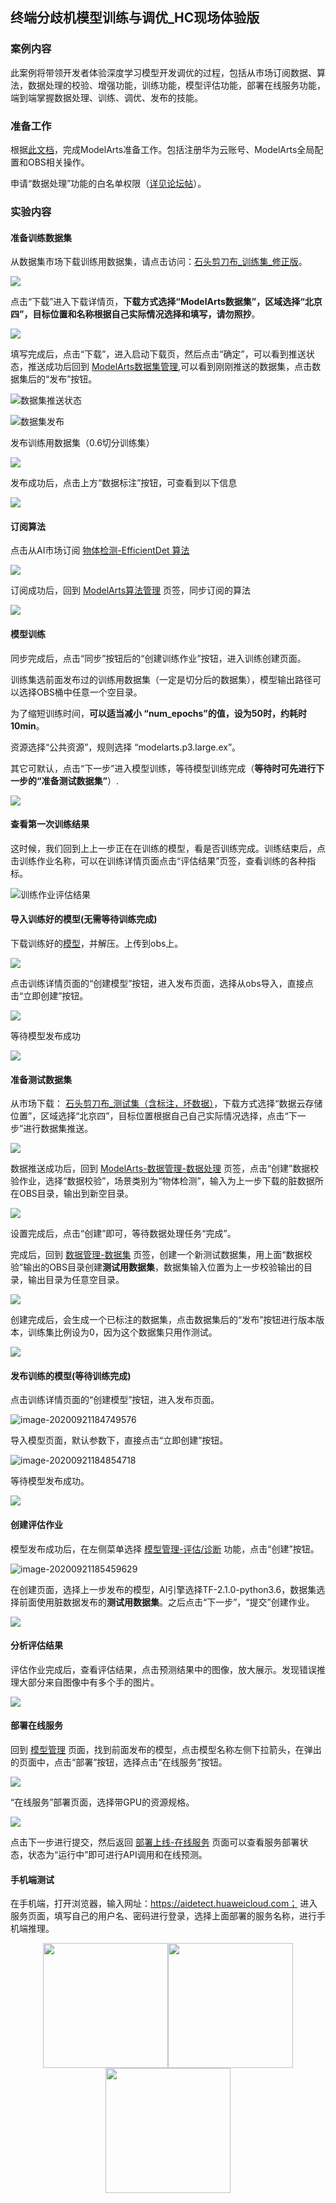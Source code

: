 ## 终端分歧机模型训练与调优_HC现场体验版

### 案例内容

此案例将带领开发者体验深度学习模型开发调优的过程，包括从市场订阅数据、算法，数据处理的校验、增强功能，训练功能，模型评估功能，部署在线服务功能，端到端掌握数据处理、训练、调优、发布的技能。

### 准备工作

根据<a href="https://github.com/huaweicloud/ModelArts-Lab/blob/master/docs/ModelArts准备工作/准备工作简易版.md" target="_blank">此文档</a>，完成ModelArts准备工作。包括注册华为云账号、ModelArts全局配置和OBS相关操作。

申请“数据处理”功能的白名单权限（<a href="https://bbs.huaweicloud.com/forum/thread-78758-1-1.html" target="_blank">详见论坛帖</a>）。

### 实验内容

#### 准备训练数据集

从数据集市场下载训练用数据集，请点击访问：<a href="https://marketplace.huaweicloud.com/markets/aihub/datasets/detail/?content_id=890d3449-42dd-4a13-b50e-7eb79045b40e" target="_blank">石头剪刀布\_训练集\_修正版</a>。

![](./img/下载数据集_1.png)

点击“下载”进入下载详情页，**下载方式选择“ModelArts数据集”，区域选择“北京四”，目标位置和名称根据自己实际情况选择和填写，请勿照抄**。

![](./img/下载数据集_2.png)

填写完成后，点击“下载”，进入启动下载页，然后点击“确定”，可以看到推送状态，推送成功后回到 <a href="https://console.huaweicloud.com/modelarts/?region=cn-north-4#/dataset" target="_blank">ModelArts数据集管理</a>,可以看到刚刚推送的数据集，点击数据集后的“发布”按钮。

![数据集推送状态](./img/数据集推送状态.png)

![数据集发布](./img/数据集发布.png)

发布训练用数据集（0.6切分训练集）

![](./img/发布训练集.png)

发布成功后，点击上方“数据标注”按钮，可查看到以下信息

![](./img/训练集.png)

#### 订阅算法

点击从AI市场订阅 <a href="https://marketplace.huaweicloud.com/markets/aihub/modelhub/detail/?id=e48f4e4d-5ebb-4753-a613-b44a5d965e7c" target="_blank">物体检测-EfficientDet 算法</a>

![](./img/订阅算法.png)

订阅成功后，回到 <a href="https://console.huaweicloud.com/modelarts/?region=cn-north-4#/algorithms?activeTab=subscribedAlgos" target="_blank">ModelArts算法管理</a> 页签，同步订阅的算法

![](./img/同步算法.png)

#### 模型训练

同步完成后，点击“同步”按钮后的“创建训练作业”按钮，进入训练创建页面。

训练集选前面发布过的训练用数据集（一定是切分后的数据集），模型输出路径可以选择OBS桶中任意一个空目录。

为了缩短训练时间，**可以适当减小 “num_epochs”的值，设为50时，约耗时10min**。

资源选择“公共资源”，规则选择 “modelarts.p3.large.ex”。

其它可默认，点击“下一步”进入模型训练，等待模型训练完成（**等待时可先进行下一步的“准备测试数据集”**）.

**![](./img/创建训练作业.png)**

#### 查看第一次训练结果

这时候，我们回到上上一步正在在训练的模型，看是否训练完成。训练结束后，点击训练作业名称，可以在训练详情页面点击“评估结果”页签，查看训练的各种指标。

![训练作业评估结果](./img/训练作业评估结果.png)

#### 导入训练好的模型(无需等待训练完成)
下载训练好的<a href="https://hc2020-ai.obs.cn-north-4.myhuaweicloud.com/HC2020-AI.zip">模型</a>，并解压。上传到obs上。

![](./img/上传模型.PNG)

点击训练详情页面的“创建模型”按钮，进入发布页面，选择从obs导入，直接点击“立即创建”按钮。

![](./img/从obs创建模型.PNG)

等待模型发布成功

![](./img/发布模型_3.png)

#### 准备测试数据集

从市场下载： <a href="https://marketplace.huaweicloud.com/markets/aihub/datasets/detail/?content_id=deb27377-a44f-4bfc-8471-f07509a67823" target="_blank">石头剪刀布_测试集（含标注，坏数据）</a>，下载方式选择“数据云存储位置”，区域选择“北京四”，目标位置根据自己自己实际情况选择，点击“下一步”进行数据集推送。

![](./img/下载测试集.png)

数据推送成功后，回到 <a href="https://console.huaweicloud.com/modelarts/?region=cn-north-4#/featureengineering?activeTab=preData&flag=false" target="_blank">ModelArts-数据管理-数据处理</a> 页签，点击“创建”数据校验作业，选择“数据校验”，场景类别为“物体检测”，输入为上一步下载的脏数据所在OBS目录，输出到新空目录。

![](./img/数据校验.png)

设置完成后，点击“创建”即可，等待数据处理任务“完成”。

完成后，回到 <a href="https://console.huaweicloud.com/modelarts/?region=cn-north-4#/dataset" target="_blank">数据管理-数据集</a> 页签，创建一个新测试数据集，用上面“数据校验”输出的OBS目录创建**测试用数据集**，数据集输入位置为上一步校验输出的目录，输出目录为任意空目录。

![](./img/创建测试集.png)

创建完成后，会生成一个已标注的数据集，点击数据集后的“发布”按钮进行版本版本，训练集比例设为0，因为这个数据集只用作测试。

![](./img/发布测试集.png)

#### 发布训练的模型(等待训练完成)

点击训练详情页面的“创建模型”按钮，进入发布页面。

![image-20200921184749576](./img/训练作业评估结果创建模型.png)

导入模型页面，默认参数下，直接点击“立即创建”按钮。

![image-20200921184854718](./img/发布模型_2.png)

等待模型发布成功。

![](./img/发布模型_3.png)

#### 创建评估作业

模型发布成功后，在左侧菜单选择 <a href="https://console.huaweicloud.com/modelarts/?region=cn-north-4#/model-evalBeta-list" target="_blank">模型管理-评估/诊断</a> 功能，点击“创建”按钮。

![image-20200921185459629](./img/创建评估作业.png)

在创建页面，选择上一步发布的模型，AI引擎选择TF-2.1.0-python3.6，数据集选择前面使用脏数据发布的**测试用数据集**。之后点击“下一步”，“提交”创建作业。

![](./img/创建评估作业_2.png)

#### 分析评估结果

评估作业完成后，查看评估结果，点击预测结果中的图像，放大展示。发现错误推理大部分来自图像中有多个手的图片。

![](./img/评估结果_2.png)

#### 部署在线服务

回到 <a href="https://console.huaweicloud.com/modelarts/?region=cn-north-4#/model?activeTab=myModels" target="_blank">模型管理</a> 页面，找到前面发布的模型，点击模型名称左侧下拉箭头，在弹出的页面中，点击“部署”按钮，选择点击“在线服务”按钮。

![](./img/发布服务_1.png)

“在线服务”部署页面，选择带GPU的资源规格。

![](./img/发布服务_2.png)

点击下一步进行提交，然后返回 <a href="https://console.huaweicloud.com/modelarts/?region=cn-north-4#/webservice/realTimeService" target="_blank">部署上线-在线服务</a> 页面可以查看服务部署状态，状态为“运行中”即可进行API调用和在线预测。

#### 手机端测试

在手机端，打开浏览器，输入网址：https://aidetect.huaweicloud.com；
进入服务页面，填写自己的用户名、密码进行登录，选择上面部署的服务名称，进行手机端推理。
<center class="half">
    <img src="./img/phone_1.jpg"  width="200"/><img src="./img/phone_2.jpg"  width="200"/><img src="./img/phone_3.jpg"  width="200"/>
</center>
